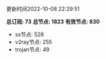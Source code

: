 更新时间2022-10-08 22:29:51

**总订阅: 73**
**总节点: 1823**
**有效节点: 830**
- ss节点: 526
- v2ray节点: 255
- trojan节点: 49
